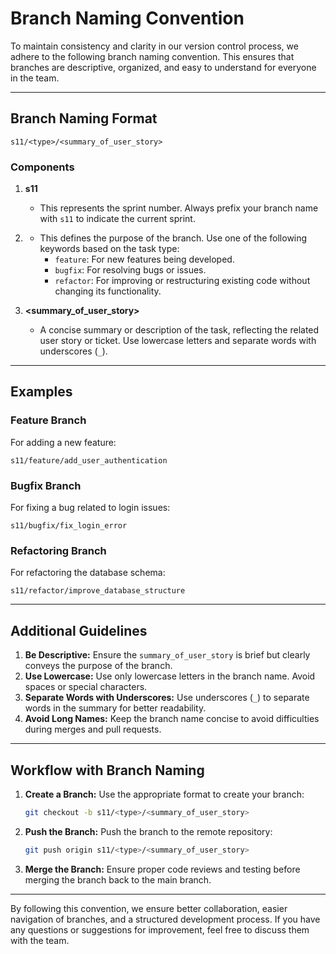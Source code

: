 # Branch Naming Convention

To maintain consistency and clarity in our version control process, we adhere to the following branch naming convention. This ensures that branches are descriptive, organized, and easy to understand for everyone in the team.

---

## **Branch Naming Format**

```
s11/<type>/<summary_of_user_story>
```

### **Components**

1. **s11**  
   - This represents the sprint number. Always prefix your branch name with `s11` to indicate the current sprint.

2. **<type>**  
   - This defines the purpose of the branch. Use one of the following keywords based on the task type:
     - `feature`: For new features being developed.
     - `bugfix`: For resolving bugs or issues.
     - `refactor`: For improving or restructuring existing code without changing its functionality.

3. **<summary_of_user_story>**  
   - A concise summary or description of the task, reflecting the related user story or ticket. Use lowercase letters and separate words with underscores (`_`).

---

## **Examples**

### **Feature Branch**
For adding a new feature:
```
s11/feature/add_user_authentication
```

### **Bugfix Branch**
For fixing a bug related to login issues:
```
s11/bugfix/fix_login_error
```

### **Refactoring Branch**
For refactoring the database schema:
```
s11/refactor/improve_database_structure
```

---

## **Additional Guidelines**
1. **Be Descriptive:** Ensure the `summary_of_user_story` is brief but clearly conveys the purpose of the branch.
2. **Use Lowercase:** Use only lowercase letters in the branch name. Avoid spaces or special characters.
3. **Separate Words with Underscores:** Use underscores (`_`) to separate words in the summary for better readability.
4. **Avoid Long Names:** Keep the branch name concise to avoid difficulties during merges and pull requests.

---

## **Workflow with Branch Naming**
1. **Create a Branch:**
   Use the appropriate format to create your branch:
   ```bash
   git checkout -b s11/<type>/<summary_of_user_story>
   ```

2. **Push the Branch:**
   Push the branch to the remote repository:
   ```bash
   git push origin s11/<type>/<summary_of_user_story>
   ```

3. **Merge the Branch:**
   Ensure proper code reviews and testing before merging the branch back to the main branch.

---

By following this convention, we ensure better collaboration, easier navigation of branches, and a structured development process. If you have any questions or suggestions for improvement, feel free to discuss them with the team.

